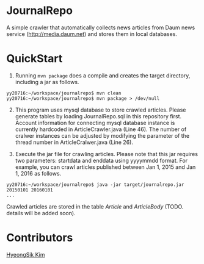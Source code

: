# JournalRepo
A simple crawler that automatically collects news articles from Daum news service (http://media.daum.net) and stores them in local databases.

# QuickStart
1. Running `mvn package` does a compile and creates the target directory, including a jar as follows.
```
yy20716:~/workspace/journalrepo$ mvn clean 
yy20716:~/workspace/journalrepo$ mvn package > /dev/null
```
2. This program uses mysql database to store crawled articles. Please generate tables by loading JournalRepo.sql in this repository first. Account information for connecting mysql database instance is currently hardcoded in ArticleCrawler.java (Line 46). The number of cralwer instances can be adjusted by modifying the parameter of the thread number in ArticleCralwer.java (Line 26). 

3. Execute the jar file for crawling articles. Please note that this jar requires two parameters: startdata and enddata using yyyymmdd format. For example, you can crawl articles published between Jan 1, 2015 and Jan 1, 2016 as follows.
```
yy20716:~/workspace/journalrepo$ java -jar target/journalrepo.jar 20150101 20160101
...
```
Crawled articles are stored in the table *Article* and *ArticleBody* (TODO. details will be added soon).

# Contributors
[HyeongSik Kim](https://www.linkedin.com/in/hskim0)
